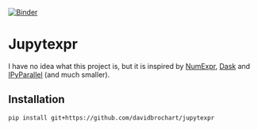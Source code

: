 [![Binder](https://mybinder.org/badge_logo.svg)](https://mybinder.org/v2/gh/davidbrochart/jupytexpr/master?filepath=examples%2Fintroduction.ipynb)

# Jupytexpr

I have no idea what this project is, but it is inspired by
[NumExpr](https://github.com/pydata/numexpr), [Dask](https://github.com/dask/dask) and
[IPyParallel](https://github.com/ipython/ipyparallel) (and much smaller).

## Installation

```
pip install git+https://github.com/davidbrochart/jupytexpr
```
